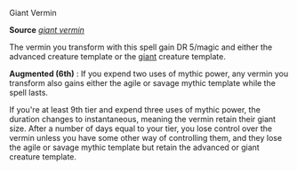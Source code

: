 Giant Vermin

**Source** [_giant vermin_](spells/giantVermin.md#_giant-vermin)

The vermin you transform with this spell gain DR 5/magic and either the advanced creature template or the [giant](monsters/creatureTypes.md#_giant-subtype) creature template.

**Augmented (6th)** : If you expend two uses of mythic power, any vermin you transform also gains either the agile or savage mythic template while the spell lasts.

If you're at least 9th tier and expend three uses of mythic power, the duration changes to instantaneous, meaning the vermin retain their giant size. After a number of days equal to your tier, you lose control over the vermin unless you have some other way of controlling them, and they lose the agile or savage mythic template but retain the advanced or giant creature template.

